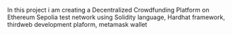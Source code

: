 In this project i am creating a Decentralized Crowdfunding Platform on Ethereum Sepolia test network using Solidity language, Hardhat framework, thirdweb development plaform, metamask wallet
